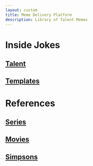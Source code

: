 ```yaml
---
layout: custom
title: Meme Delivery Platform
description: Library of Talent Memes
---
```


# Inside Jokes

## [Talent](./pages/talent)
## [Templates](./pages/templates)

# References

## [Series](./pages/series)
## [Movies](./pages/movie)
## [Simpsons](./pages/simpsons)



